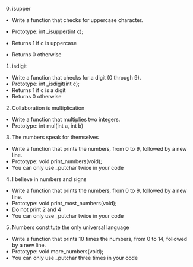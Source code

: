 0. isupper
- Write a function that checks for uppercase character.

- Prototype: int _isupper(int c);
- Returns 1 if c is uppercase
- Returns 0 otherwise

1. isdigit
- Write a function that checks for a digit (0 through 9).
- Prototype: int _isdigit(int c);
- Returns 1 if c is a digit
- Returns 0 otherwise

2. Collaboration is multiplication
- Write a function that multiplies two integers.
- Prototype: int mul(int a, int b)

3. The numbers speak for themselves
- Write a function that prints the numbers, from 0 to 9, followed by a new line.
- Prototype: void print_numbers(void);
- You can only use _putchar twice in your code

4. I believe in numbers and signs
- Write a function that prints the numbers, from 0 to 9, followed by a new line.
- Prototype: void print_most_numbers(void);
- Do not print 2 and 4
- You can only use _putchar twice in your code

5. Numbers constitute the only universal language
- Write a function that prints 10 times the numbers, from 0 to 14, followed by a new line.
- Prototype: void more_numbers(void);
- You can only use _putchar three times in your code
